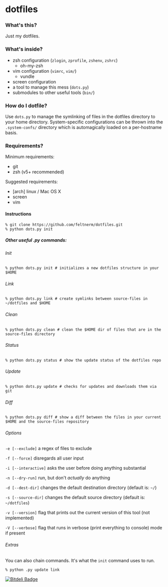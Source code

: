 dotfiles
========

### What's this?
Just my dotfiles.

### What's inside?
* zsh configuration (`zlogin`, `zprofile`, `zshenv`, `zshrc`)
    * oh-my-zsh
* vim configuration (`vimrc`, `vim/`)
    * vundle
* screen configuration
* a tool to manage this mess (`dots.py`)
* submodules to other useful tools (`bin/`)

### How do I dotfile?
Use `dots.py` to manage the symlinking of files in the dotfiles directory to your home directory.
System-specific configurations can be thrown into the `.system-confs/` directory which is automagically loaded on a per-hostname basis.

### Requirements?
Minimum requirements:
* git
* zsh (v5+ recommended)

Suggested requirements:
* [arch] linux / Mac OS X
* screen
* vim

#### Instructions

```shell
% git clone https://github.com/feltnerm/dotfiles.git
% python dots.py init
```

##### Other useful .py commands:
###### Init
```shell
% python dots.py init # initializes a new dotfiles structure in your $HOME
```

###### Link
```shell
% python dots.py link # create symlinks between source-files in ~/dotfiles and $HOME
```

###### Clean
```shell
% python dots.py clean # clean the $HOME dir of files that are in the source-files directory
```

###### Status
```shell
% python dots.py status # show the update status of the dotfiles repo
```

###### Update
```shell
% python dots.py update # checks for updates and downloads them via git
```

###### Diff
```shell
% python dots.py diff # show a diff between the files in your current $HOME and the source-files repository
```

###### Options
`-e [--exclude]` a regex of files to exclude

`-f [--force]` disregards all user input

`-i [--interactive]` asks the user before doing anything substantial

`-n [--dry-run]` run, but don't _actually_ do anything

`-d [--dest-dir]` changes the default  destination directory (default is: `~/`)

`-s [--source-dir]` changes the default source directory (default is: `~/dotfiles`)

`-v [--version]` flag that prints out the current version of this tool (not implemented)

`-V [--verbose]` flag that runs in verbose (print everything to console) mode if present


###### Extras
You can also chain commands. It's what the `init` command uses to run.
```shell
% python .py update link
```


[![Bitdeli Badge](https://d2weczhvl823v0.cloudfront.net/feltnerm/dotfiles/trend.png)](https://bitdeli.com/free "Bitdeli Badge")

